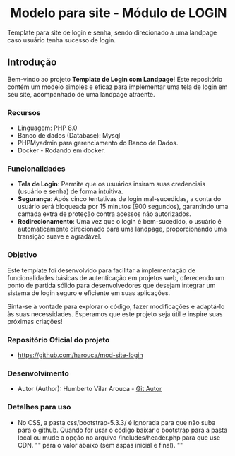 <h1 align="center">Modelo para site - Módulo de LOGIN</h1>
Template para site de login e senha, sendo direcionado a uma landpage caso usuário tenha sucesso de login.

## Introdução

Bem-vindo ao projeto **Template de Login com Landpage**! Este repositório contém um modelo simples e eficaz para implementar uma tela de login em seu site, acompanhado de uma landpage atraente.

### Recursos
- Linguagem: PHP 8.0
- Banco de dados (Database): Mysql
- PHPMyadmin para gerenciamento do Banco de Dados.
- Docker - Rodando em docker.

### Funcionalidades

- **Tela de Login**: Permite que os usuários insiram suas credenciais (usuário e senha) de forma intuitiva.
- **Segurança**: Após cinco tentativas de login mal-sucedidas, a conta do usuário será bloqueada por 15 minutos (900 segundos), garantindo uma camada extra de proteção contra acessos não autorizados.
- **Redirecionamento**: Uma vez que o login é bem-sucedido, o usuário é automaticamente direcionado para uma landpage, proporcionando uma transição suave e agradável.

### Objetivo

Este template foi desenvolvido para facilitar a implementação de funcionalidades básicas de autenticação em projetos web, oferecendo um ponto de partida sólido para desenvolvedores que desejam integrar um sistema de login seguro e eficiente em suas aplicações.

Sinta-se à vontade para explorar o código, fazer modificações e adaptá-lo às suas necessidades. Esperamos que este projeto seja útil e inspire suas próximas criações!

### Repositório Oficial do projeto
- https://github.com/harouca/mod-site-login

### Desenvolvimento
- Autor (Author): Humberto Vilar Arouca - <a href = https://github.com/harouca>Git Autor</a>

### Detalhes para uso
- No CSS, a pasta css/bootstrap-5.3.3/ é ignorada para que não suba para o github. Quando for usar o código baixar o bootstrap para a pasta local ou mude a opção no arquivo /includes/header.php para que use CDN.
"<link rel="stylesheet" href="../css/bootstrap-5.3.3/css/bootstrap-grid.min.css">" para o valor abaixo (sem aspas inicial e final).
"<link href="https://cdn.jsdelivr.net/npm/bootstrap@5.0.2/dist/css/bootstrap.min.css" rel="stylesheet" integrity="sha384-EVSTQN3/azprG1Anm3QDgpJLIm9Nao0Yz1ztcQTwFspd3yD65VohhpuuCOmLASjC" crossorigin="anonymous">"